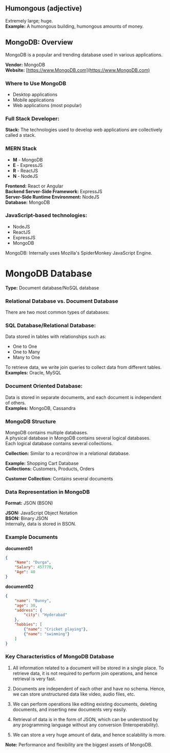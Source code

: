 ## Humongous (adjective)  
Extremely large; huge.  
**Example:** A humongous building, humongous amounts of money.  

## MongoDB: Overview  
MongoDB is a popular and trending database used in various applications.  

**Vendor:** MongoDB  
**Website:** [https://www.MongoDB.com](https://www.MongoDB.com)  

### Where to Use MongoDB  
- Desktop applications  
- Mobile applications  
- Web applications (most popular)  

### Full Stack Developer:  
**Stack:** The technologies used to develop web applications are collectively called a stack.  

### MERN Stack  
- **M** - MongoDB  
- **E** - ExpressJS  
- **R** - ReactJS  
- **N** - NodeJS  

**Frontend:** React or Angular  
**Backend Server-Side Framework:** ExpressJS  
**Server-Side Runtime Environment:** NodeJS  
**Database:** MongoDB  

### JavaScript-based technologies:  
- NodeJS  
- ReactJS  
- ExpressJS  
- MongoDB  

MongoDB: Internally uses Mozilla's SpiderMonkey JavaScript Engine.  

# MongoDB Database   
**Type:** Document database/NoSQL database  

### Relational Database vs. Document Database  
There are two most common types of databases:  

### SQL Database/Relational Database:  
Data stored in tables with relationships such as:  
- One to One  
- One to Many  
- Many to One  

To retrieve data, we write join queries to collect data from different tables.  
**Examples:** Oracle, MySQL  

### Document Oriented Database:  
Data is stored in separate documents, and each document is independent of others.  
**Examples:** MongoDB, Cassandra  

### MongoDB Structure  
MongoDB contains multiple databases.  
A physical database in MongoDB contains several logical databases.  
Each logical database contains several collections.  

**Collection:** Similar to a record/row in a relational database.  

**Example:** Shopping Cart Database  
**Collections:** Customers, Products, Orders  

**Customer Collection:** Contains several documents  

### Data Representation in MongoDB  
**Format:** JSON (BSON)  

**JSON:** JavaScript Object Notation  
**BSON:** Binary JSON  
Internally, data is stored in BSON.  

### Example Documents  
**document01**  
```json  
{  
    "Name": "Durga",  
    "Salary": 457770,  
    "Age": 40  
}
```
**document02**
```json
{  
    "name": "Bunny",  
    "age": 30,  
    "address": {  
        "city": "Hyderabad"  
    },  
    "hobbies": [  
        {"name": "Cricket playing"},  
        {"name": "swimming"}  
    ]  
}
```

### Key Characteristics of MongoDB Database  
 
1. All information related to a document will be stored in a single place. To retrieve data, it is not required to perform join operations, and hence retrieval is very fast.  

2. Documents are independent of each other and have no schema. Hence, we can store unstructured data like video, audio files, etc.  

3. We can perform operations like editing existing documents, deleting documents, and inserting new documents very easily.  

4. Retrieval of data is in the form of JSON, which can be understood by any programming language without any conversion (Interoperability).  

5. We can store a very huge amount of data, and hence scalability is more.  

**Note:** Performance and flexibility are the biggest assets of MongoDB.